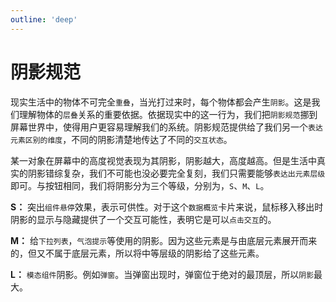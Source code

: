 ```yaml
---
outline: 'deep'
---
```


# 阴影规范

现实生活中的物体不可完全`重叠`，当光打过来时，每个物体都会产生`阴影`。这是我们理解物体的`层叠`关系的重要依据。依据现实中的这一行为，我们把`阴影规范`挪到屏幕世界中，使得用户更容易理解我们的系统。阴影规范提供给了我们另一个`表达元素区别的维度`，不同的阴影清楚地传达了不同的`交互状态`。

某一对象在屏幕中的高度视觉表现为其阴影，阴影越大，高度越高。但是生活中真实的阴影错综复杂，我们不可能也没必要完全复刻，我们只需要能够`表达出元素层级`即可。与按钮相同，我们将阴影分为三个等级，分别为，`S`、`M`、`L`。

<DocImage src="ui/12.png"/>

**S：** 突出`组件悬停`效果，表示可供性。对于这个`数据概览`卡片来说，鼠标移入移出时阴影的显示与隐藏提供了一个交互可能性，表明它是可以`点击交互`的。

<DocImage src="ui/13.png"/>

**M：** 给`下拉列表`，`气泡提示`等使用的阴影。因为这些元素是与由底层元素展开而来的，但又不属于底层元素，所以将中等层级的阴影给了这些元素。

**L：** `模态组件`阴影。例如`弹窗`。当弹窗出现时，弹窗位于绝对的最顶层，所以`阴影`最大。
